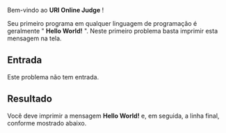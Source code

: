 Bem-vindo ao **URI Online Judge** !

Seu primeiro programa em qualquer linguagem de programação é geralmente " **Hello World!** ". Neste primeiro problema basta imprimir esta mensagem na tela.

## Entrada

Este problema não tem entrada.

## Resultado

Você deve imprimir a mensagem **Hello World!** e, em seguida, a linha final, conforme mostrado abaixo.